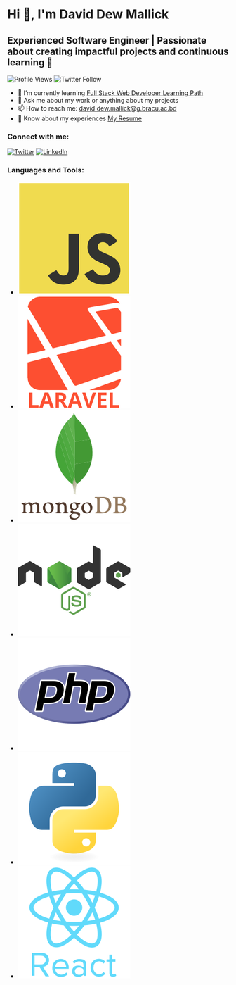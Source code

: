 # Hi 👋, I'm David Dew Mallick
## Experienced Software Engineer | Passionate about creating impactful projects and continuous learning 🚀

![Profile Views](https://komarev.com/ghpvc/?username=dew97-tech&label=Profile%20views&color=615ff2&style=flat)
![Twitter Follow](https://img.shields.io/twitter/follow/dewmallick?logo=twitter&style=for-the-badge)

- 🌱 I’m currently learning [Full Stack Web Developer Learning Path](https://codedamn.com/user/dew97codedamn)
- 💬 Ask me about my work or anything about my projects
- 📫 How to reach me: david.dew.mallick@g.bracu.ac.bd
- 📄 Know about my experiences [My Resume](https://drive.google.com/file/d/1e4dttXA5xbckW6A4J563iva20NcrdPPF/view?usp=share_link)

### Connect with me:
[![Twitter](https://raw.githubusercontent.com/rahuldkjain/github-profile-readme-generator/master/src/images/icons/Social/twitter.svg)](https://twitter.com/dewmallick)
[![LinkedIn](https://raw.githubusercontent.com/rahuldkjain/github-profile-readme-generator/master/src/images/icons/Social/linked-in-alt.svg)](https://www.linkedin.com/in/david-dew-mallick-618a6223b/)

### Languages and Tools:
- ![JavaScript](https://raw.githubusercontent.com/devicons/devicon/master/icons/javascript/javascript-original.svg)
- ![Laravel](https://raw.githubusercontent.com/devicons/devicon/master/icons/laravel/laravel-plain-wordmark.svg)
- ![MongoDB](https://raw.githubusercontent.com/devicons/devicon/master/icons/mongodb/mongodb-original-wordmark.svg)
- ![Node.js](https://raw.githubusercontent.com/devicons/devicon/master/icons/nodejs/nodejs-original-wordmark.svg)
- ![PHP](https://raw.githubusercontent.com/devicons/devicon/master/icons/php/php-original.svg)
- ![Python](https://raw.githubusercontent.com/devicons/devicon/master/icons/python/python-original.svg)
- ![React](https://raw.githubusercontent.com/devicons/devicon/master/icons/react/react-original-wordmark.svg)
